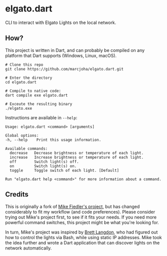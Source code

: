 # elgato.dart

CLI to interact with Elgato Lights on the local network.

## How?

This project is written in Dart, and can probably be compiled on any
platform that Dart supports (Windows, Linux, macOS).

```shell
# Clone this repo 
git clone https://github.com/marcjoha/elgato.dart.git

# Enter the directory
cd elgato.dart

# Compile to native code:
dart compile exe elgato.dart

# Exceute the resulting binary
./elgato.exe
```

Instructions are available in ``--help``:

```shell
Usage: elgato.dart <command> [arguments]

Global options:
-h, --help    Print this usage information.

Available commands:
  decrease   Decrease brightness or temperature of each light.
  increase   Increase brightness or temperature of each light.
  off        Switch light(s) off.
  on         Switch light(s) on.
  toggle     Toggle switch of each light. [Default]

Run "elgato.dart help <command>" for more information about a command.
```

## Credits

This is originally a fork of [Mike Fiedler's project](https://github.com/miketheman/elgato.dart),
but has changed considerably to fit my workflow (and code preferences). Please consider trying out
Mike's project first, to see if it fits your needs. If you need more powerful command switches, this
project might be what you're looking for.

In turn, Mike's project was inspired by [Brett Langdon](https://github.com/brettlangdon), who had
figured out how to control the lights via Bash, while using static IP
addresses. Mike took the idea further and wrote a Dart application that can discover
lights on the network automatically.
